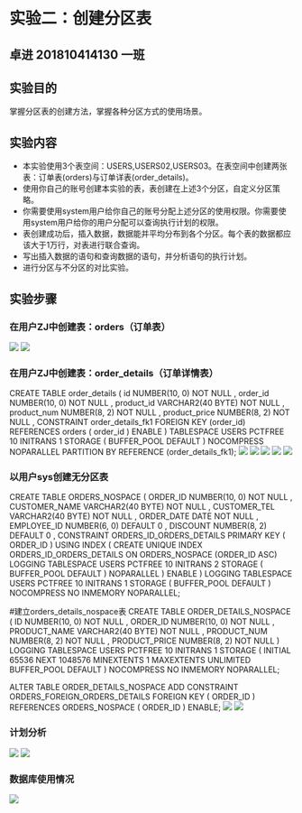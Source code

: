 # 实验二：创建分区表
## 卓进 201810414130 一班

## 实验目的
掌握分区表的创建方法，掌握各种分区方式的使用场景。

## 实验内容

- 本实验使用3个表空间：USERS,USERS02,USERS03。在表空间中创建两张表：订单表(orders)与订单详表(order_details)。
- 使用你自己的账号创建本实验的表，表创建在上述3个分区，自定义分区策略。
- 你需要使用system用户给你自己的账号分配上述分区的使用权限。你需要使用system用户给你的用户分配可以查询执行计划的权限。
- 表创建成功后，插入数据，数据能并平均分布到各个分区。每个表的数据都应该大于1万行，对表进行联合查询。
- 写出插入数据的语句和查询数据的语句，并分析语句的执行计划。
- 进行分区与不分区的对比实验。

## 实验步骤

### 在用户ZJ中创建表：orders（订单表）
![](1.png)
![](2.png)
### 在用户ZJ中创建表：order_details（订单详情表）
  CREATE TABLE order_details 
  (
  id NUMBER(10, 0) NOT NULL 
  , order_id NUMBER(10, 0) NOT NULL
  , product_id VARCHAR2(40 BYTE) NOT NULL 
  , product_num NUMBER(8, 2) NOT NULL 
  , product_price NUMBER(8, 2) NOT NULL 
  , CONSTRAINT order_details_fk1 FOREIGN KEY  (order_id)
  REFERENCES orders  (  order_id   )
  ENABLE
  ) 
  TABLESPACE USERS 
  PCTFREE 10 INITRANS 1 
  STORAGE ( BUFFER_POOL DEFAULT ) 
  NOCOMPRESS NOPARALLEL
  PARTITION BY REFERENCE (order_details_fk1);
![](3.png)
![](4.png)
![](5.png)
![](6.png)
![](7.png)
### 以用户sys创建无分区表
  CREATE TABLE ORDERS_NOSPACE 
  (
    ORDER_ID NUMBER(10, 0) NOT NULL 
  , CUSTOMER_NAME VARCHAR2(40 BYTE) NOT NULL 
  , CUSTOMER_TEL VARCHAR2(40 BYTE) NOT NULL 
  , ORDER_DATE DATE NOT NULL 
  , EMPLOYEE_ID NUMBER(6, 0) DEFAULT 0 
  , DISCOUNT NUMBER(8, 2) DEFAULT 0 
  , CONSTRAINT ORDERS_ID_ORDERS_DETAILS PRIMARY KEY 
    (
      ORDER_ID 
    )
    USING INDEX 
    (
        CREATE UNIQUE INDEX ORDERS_ID_ORDERS_DETAILS ON     ORDERS_NOSPACE (ORDER_ID ASC) 
        LOGGING 
        TABLESPACE USERS 
        PCTFREE 10 
        INITRANS 2 
        STORAGE 
        ( 
          BUFFER_POOL DEFAULT 
        ) 
        NOPARALLEL 
    )
    ENABLE 
  ) 
  LOGGING 
  TABLESPACE USERS 
  PCTFREE 10 
  INITRANS 1 
  STORAGE 
  ( 
    BUFFER_POOL DEFAULT 
  ) 
  NOCOMPRESS 
  NO INMEMORY 
  NOPARALLEL;

#建立orders_details_nospace表
  CREATE TABLE ORDER_DETAILS_NOSPACE 
  (
    ID NUMBER(10, 0) NOT NULL 
  , ORDER_ID NUMBER(10, 0) NOT NULL 
  , PRODUCT_NAME VARCHAR2(40 BYTE) NOT NULL 
  , PRODUCT_NUM NUMBER(8, 2) NOT NULL 
  , PRODUCT_PRICE NUMBER(8, 2) NOT NULL 
  ) 
  LOGGING 
  TABLESPACE USERS 
  PCTFREE 10 
  INITRANS 1 
  STORAGE 
  ( 
    INITIAL 65536 
    NEXT 1048576 
    MINEXTENTS 1 
    MAXEXTENTS UNLIMITED 
    BUFFER_POOL DEFAULT 
  ) 
  NOCOMPRESS 
  NO INMEMORY 
  NOPARALLEL;

  ALTER TABLE ORDER_DETAILS_NOSPACE
  ADD CONSTRAINT ORDERS_FOREIGN_ORDERS_DETAILS FOREIGN KEY
  (
    ORDER_ID 
  )
  REFERENCES ORDERS_NOSPACE
  (
    ORDER_ID 
  )
ENABLE;
![](8.png)
![](9.png)


### 计划分析
![](11.png)
![](12.png)

### 数据库使用情况
![](10.png)